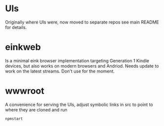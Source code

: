 # UIs

Originally where UIs were, now moved to separate repos see main README for details.

# einkweb

Is a minimal eink browser implementation targeting Generation 1 Kindle devices, but also works on modern browsers and Andriod.  Needs update to work on the latest streams. Don't use for the moment.

# wwwroot

A convenience for serving the UIs, adjust symbolic links in src to point to where they are cloned and run

    npmstart




